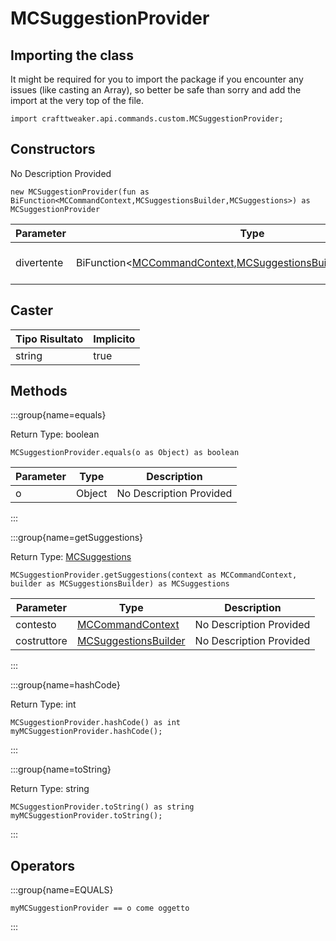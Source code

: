 # MCSuggestionProvider

## Importing the class

It might be required for you to import the package if you encounter any issues (like casting an Array), so better be safe than sorry and add the import at the very top of the file.
```zenscript
import crafttweaker.api.commands.custom.MCSuggestionProvider;
```


## Constructors

No Description Provided
```zenscript
new MCSuggestionProvider(fun as BiFunction<MCCommandContext,MCSuggestionsBuilder,MCSuggestions>) as MCSuggestionProvider
```

| Parameter  | Type                                                                                                                                                                                                                                  | Description             |
| ---------- | ------------------------------------------------------------------------------------------------------------------------------------------------------------------------------------------------------------------------------------- | ----------------------- |
| divertente | BiFunction&lt;[MCCommandContext](/vanilla/api/commands/custom/MCCommandContext),[MCSuggestionsBuilder](/vanilla/api/commands/custom/MCSuggestionsBuilder),[MCSuggestions](/vanilla/api/commands/custom/MCSuggestions)&gt; | No Description Provided |



## Caster

| Tipo Risultato | Implicito |
| -------------- | --------- |
| string         | true      |

## Methods

:::group{name=equals}

Return Type: boolean

```zenscript
MCSuggestionProvider.equals(o as Object) as boolean
```

| Parameter | Type   | Description             |
| --------- | ------ | ----------------------- |
| o         | Object | No Description Provided |


:::

:::group{name=getSuggestions}

Return Type: [MCSuggestions](/vanilla/api/commands/custom/MCSuggestions)

```zenscript
MCSuggestionProvider.getSuggestions(context as MCCommandContext, builder as MCSuggestionsBuilder) as MCSuggestions
```

| Parameter   | Type                                                                      | Description             |
| ----------- | ------------------------------------------------------------------------- | ----------------------- |
| contesto    | [MCCommandContext](/vanilla/api/commands/custom/MCCommandContext)         | No Description Provided |
| costruttore | [MCSuggestionsBuilder](/vanilla/api/commands/custom/MCSuggestionsBuilder) | No Description Provided |


:::

:::group{name=hashCode}

Return Type: int

```zenscript
MCSuggestionProvider.hashCode() as int
myMCSuggestionProvider.hashCode();
```

:::

:::group{name=toString}

Return Type: string

```zenscript
MCSuggestionProvider.toString() as string
myMCSuggestionProvider.toString();
```

:::


## Operators

:::group{name=EQUALS}

```zenscript
myMCSuggestionProvider == o come oggetto
```

:::


